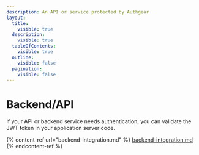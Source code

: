 ```yaml
---
description: An API or service protected by Authgear
layout:
  title:
    visible: true
  description:
    visible: true
  tableOfContents:
    visible: true
  outline:
    visible: false
  pagination:
    visible: false
---
```


# Backend/API

If your API or backend service needs authentication, you can validate the JWT token in your application server code.

{% content-ref url="backend-integration.md" %}
[backend-integration.md](backend-integration.md)
{% endcontent-ref %}
